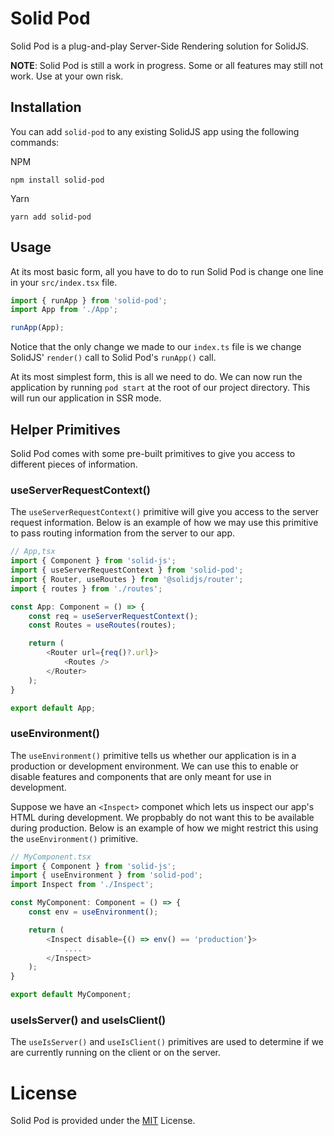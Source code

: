 # Solid Pod
Solid Pod is a plug-and-play Server-Side Rendering solution for SolidJS.

**NOTE**: Solid Pod is still a work in progress. Some or all features may still not work. Use at your own risk.

## Installation
You can add `solid-pod` to any existing SolidJS app using the following commands:

NPM
```
npm install solid-pod
```

Yarn
```
yarn add solid-pod
```

## Usage
At its most basic form, all you have to do to run Solid Pod is change one line in your `src/index.tsx` file.

```ts
import { runApp } from 'solid-pod';
import App from './App';

runApp(App);
```
Notice that the only change we made to our `index.ts` file is we change SolidJS' `render()` call to Solid Pod's `runApp()` call.

At its most simplest form, this is all we need to do. We can now run the application by running `pod start` at the root of our project directory. This will run our application in SSR mode.

## Helper Primitives
Solid Pod comes with some pre-built primitives to give you access to different pieces of information.

### useServerRequestContext()
The `useServerRequestContext()` primitive will give you access to the server request information. Below is an example of how we may use this primitive to pass routing information from the server to our app.
```ts
// App,tsx
import { Component } from 'solid-js';
import { useServerRequestContext } from 'solid-pod';
import { Router, useRoutes } from '@solidjs/router';
import { routes } from './routes';

const App: Component = () => {
    const req = useServerRequestContext();
    const Routes = useRoutes(routes);

    return (
        <Router url={req()?.url}>
            <Routes />
        </Router>
    );
}

export default App;
```

### useEnvironment()
The `useEnvironment()` primitive tells us whether our application is in a production or development environment. We can use this to enable or disable features and components that are only meant for use in development. 

Suppose we have an `<Inspect>` componet which lets us inspect our app's HTML during development. We propbably do not want this to be available during production. Below is an example of how we might restrict this using the `useEnvironment()` primitive.
```ts
// MyComponent.tsx
import { Component } from 'solid-js';
import { useEnvironment } from 'solid-pod';
import Inspect from './Inspect';

const MyComponent: Component = () => {
    const env = useEnvironment();

    return (
        <Inspect disable={() => env() == 'production'}>
            ....
        </Inspect>
    );
}

export default MyComponent;
```

### useIsServer() and useIsClient()
The `useIsServer()` and `useIsClient()` primitives are used to determine if we are currently running on the client or on the server.

# License
Solid Pod is provided under the [MIT](LICENSE) License.